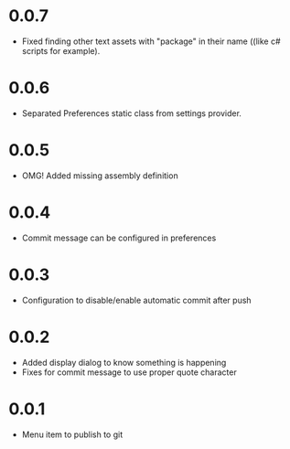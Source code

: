 # 0.0.7

- Fixed finding other text assets with "package" in their name ((like c# scripts for example).

# 0.0.6

- Separated Preferences static class from settings provider.

# 0.0.5

- OMG! Added missing assembly definition

# 0.0.4

- Commit message can be configured in preferences

# 0.0.3

- Configuration to disable/enable automatic commit after push

# 0.0.2

- Added display dialog to know something is happening
- Fixes for commit message to use proper quote character

# 0.0.1

- Menu item to publish to git